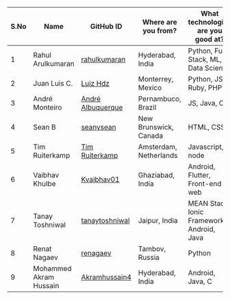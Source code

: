 | S.No | Name | GitHub ID | Where are you from? | What technologies are you good at? |
|------|------|-----------|---------------------|------------------------------------|
| 1 | Rahul Arulkumaran | <a href="https://github.com/rahulkumaran">rahulkumaran</a> | Hyderabad, India | Python, Full Stack, ML, Data Science |
| 2 | Juan Luis C. | <a href="https://github.com/luizhdz">Luiz Hdz</a> | Monterrey, Mexico | Python, JS, Ruby, PHP |
| 3 | André Monteiro | <a href="https://github.com/AndreAlbuquerque9">André Albuquerque</a> | Pernambuco, Brazil | JS, Java, C# |
| 4 | Sean B | <a href="https://github.com/seanysean">seanysean</a> | New Brunswick, Canada | HTML, CSS |
| 5 | Tim Ruiterkamp | <a href="https://github.com/timruiterkamp">Tim Ruiterkamp</a> | Amsterdam, Netherlands | Javascript, node |
| 6 | Vaibhav Khulbe | <a href="https://github.com/Kvaibhav01">Kvaibhav01</a> | Ghaziabad, India | Android, Flutter, Front-end web |
| 7 | Tanay Toshniwal | <a href="https://github.com/tanaytoshniwal">tanaytoshniwal</a> | Jaipur, India | MEAN Stack, Ionic Framework, Android, Java |
| 8 | Renat Nagaev | <a href="https://github.com/renagaev">renagaev</a> | Tambov, Russia | Python |
| 9 | Mohammed Akram Hussain | <a href="https://github.com/akramhussain4/">Akramhussain4</a> | Hyderabad, India | Android, Java, C |

